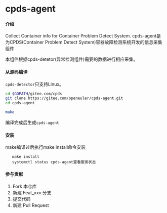 # cpds-agent

#### 介绍
Collect Container info for Container Problem Detect System.
cpds-agent是为CPDS(Container Problem Detect System)容器故障检测系统开发的信息采集组件

本组件根据cpds-detetor(异常检测组件)需要的数据进行相应采集。
#### 从源码编译
`cpds-detector`只支持Linux。
```bash
cd $GOPATH/gitee.com/cpds
git clone https://gitee.com/openeuler/cpds-agent.git
cd cpds-agent

make
```
编译完成后生成`cpds-agent`
#### 安装
make编译过后执行make install命令安装
```
   make install
   systemctl status cpds-agent查看服务状态
```
#### 参与贡献
1.  Fork 本仓库
2.  新建 Feat_xxx 分支
3.  提交代码
4.  新建 Pull Request


